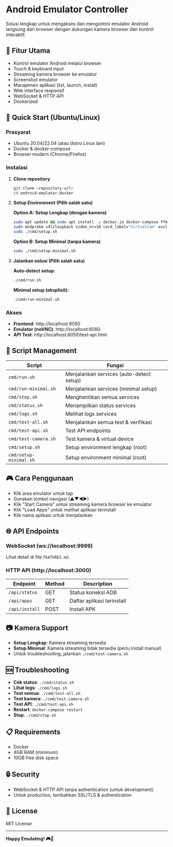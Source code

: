 # Android Emulator Controller

Solusi lengkap untuk mengakses dan mengontrol emulator Android langsung dari browser dengan dukungan kamera browser dan kontrol interaktif.

## 🎯 Fitur Utama
- Kontrol emulator Android melalui browser
- Touch & keyboard input
- Streaming kamera browser ke emulator
- Screenshot emulator
- Manajemen aplikasi (list, launch, install)
- Web interface responsif
- WebSocket & HTTP API
- Dockerized

## 🚀 Quick Start (Ubuntu/Linux)

### Prasyarat
- Ubuntu 20.04/22.04 (atau distro Linux lain)
- Docker & docker-compose
- Browser modern (Chrome/Firefox)

### Instalasi
1. **Clone repository**
   ```bash
   git clone <repository-url>
   cd android-emulator-docker
   ```

2. **Setup Environment (Pilih salah satu)**

   **Option A: Setup Lengkap (dengan kamera)**
   ```bash
   sudo apt update && sudo apt install -y docker.io docker-compose ffmpeg v4l2loopback-dkms v4l-utils jq
   sudo modprobe v4l2loopback video_nr=10 card_label="VirtualCam" exclusive_caps=1
   sudo ./cmd/setup.sh
   ```

   **Option B: Setup Minimal (tanpa kamera)**
   ```bash
   sudo ./cmd/setup-minimal.sh
   ```

3. **Jalankan solusi (Pilih salah satu)**

   **Auto-detect setup:**
   ```bash
   ./cmd/run.sh
   ```

   **Minimal setup (eksplisit):**
   ```bash
   ./cmd/run-minimal.sh
   ```

### Akses
- **Frontend**: http://localhost:8050
- **Emulator (noVNC)**: http://localhost:6080
- **API Test**: http://localhost:8050/test-api.html

## 🔧 Script Management
| Script | Fungsi |
|--------|--------|
| `cmd/run.sh` | Menjalankan services (auto-detect setup) |
| `cmd/run-minimal.sh` | Menjalankan services (minimal setup) |
| `cmd/stop.sh` | Menghentikan semua services |
| `cmd/status.sh` | Menampilkan status services |
| `cmd/logs.sh` | Melihat logs services |
| `cmd/test-all.sh` | Menjalankan semua test & verifikasi |
| `cmd/test-api.sh` | Test API endpoints |
| `cmd/test-camera.sh` | Test kamera & virtual device |
| `cmd/setup.sh` | Setup environment lengkap (root) |
| `cmd/setup-minimal.sh` | Setup environment minimal (root) |

## 🎮 Cara Penggunaan
- Klik area emulator untuk tap
- Gunakan tombol navigasi (▲▼◀▶)
- Klik "Start Camera" untuk streaming kamera browser ke emulator
- Klik "Load Apps" untuk melihat aplikasi terinstall
- Klik nama aplikasi untuk menjalankan

## 🌐 API Endpoints
### WebSocket (ws://localhost:9999)
Lihat detail di file `FEATURES.md`.

### HTTP API (http://localhost:3000)
| Endpoint | Method | Description |
|----------|--------|-------------|
| `/api/status` | GET | Status koneksi ADB |
| `/api/apps` | GET | Daftar aplikasi terinstall |
| `/api/install` | POST | Install APK |

## 📷 Kamera Support
- **Setup Lengkap**: Kamera streaming tersedia
- **Setup Minimal**: Kamera streaming tidak tersedia (perlu install manual)
- Untuk troubleshooting, jalankan `./cmd/test-camera.sh`

## 🆘 Troubleshooting
- **Cek status**: `./cmd/status.sh`
- **Lihat logs**: `./cmd/logs.sh`
- **Test semua**: `./cmd/test-all.sh`
- **Test kamera**: `./cmd/test-camera.sh`
- **Test API**: `./cmd/test-api.sh`
- **Restart**: `docker-compose restart`
- **Stop**: `./cmd/stop.sh`

## 📋 Requirements
- Docker
- 4GB RAM (minimum)
- 10GB free disk space

## 🔒 Security
- WebSocket & HTTP API tanpa authentication (untuk development)
- Untuk production, tambahkan SSL/TLS & authentication

## 📄 License
MIT License

---
**Happy Emulating! 🎮📱**